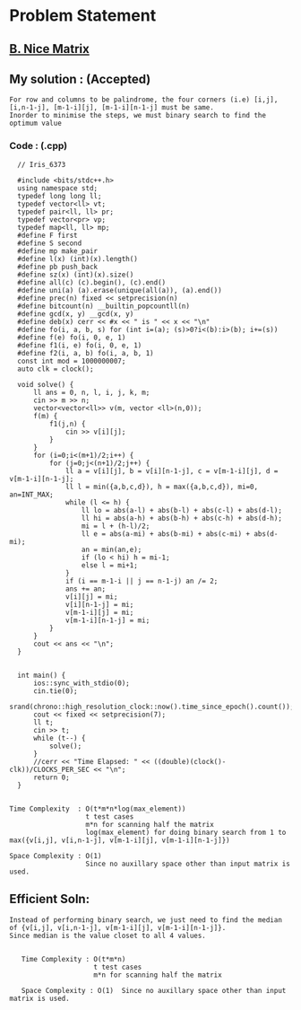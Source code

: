 # Problem Statement

## [B. Nice Matrix](https://codeforces.com/contest/1422/problem/B)


## My solution :  (Accepted)

    For row and columns to be palindrome, the four corners (i.e) [i,j], [i,n-1-j], [m-1-i][j], [m-1-i][n-1-j] must be same.
    Inorder to minimise the steps, we must binary search to find the optimum value 
  
        
   ### Code : (.cpp)  
      
      // Iris_6373

      #include <bits/stdc++.h>
      using namespace std;
      typedef long long ll;
      typedef vector<ll> vt;
      typedef pair<ll, ll> pr;
      typedef vector<pr> vp;
      typedef map<ll, ll> mp;
      #define F first
      #define S second
      #define mp make_pair
      #define l(x) (int)(x).length()
      #define pb push_back
      #define sz(x) (int)(x).size()
      #define all(c) (c).begin(), (c).end()
      #define uni(a) (a).erase(unique(all(a)), (a).end())
      #define prec(n) fixed << setprecision(n) 
      #define bitcount(n) __builtin_popcountll(n)
      #define gcd(x, y) __gcd(x, y)
      #define deb(x) cerr << #x << " is " << x << "\n"
      #define fo(i, a, b, s) for (int i=(a); (s)>0?i<(b):i>(b); i+=(s))
      #define f(e) fo(i, 0, e, 1)
      #define f1(i, e) fo(i, 0, e, 1)
      #define f2(i, a, b) fo(i, a, b, 1)
      const int mod = 1000000007;
      auto clk = clock();

      void solve() {  
          ll ans = 0, n, l, i, j, k, m;
          cin >> m >> n;
          vector<vector<ll>> v(m, vector <ll>(n,0));
          f(m) {
              f1(j,n) {
                  cin >> v[i][j];
              }
          }
          for (i=0;i<(m+1)/2;i++) {
              for (j=0;j<(n+1)/2;j++) {
                  ll a = v[i][j], b = v[i][n-1-j], c = v[m-1-i][j], d = v[m-1-i][n-1-j];
                  ll l = min({a,b,c,d}), h = max({a,b,c,d}), mi=0, an=INT_MAX;
                  while (l <= h) {
                      ll lo = abs(a-l) + abs(b-l) + abs(c-l) + abs(d-l);
                      ll hi = abs(a-h) + abs(b-h) + abs(c-h) + abs(d-h);
                      mi = l + (h-l)/2;
                      ll e = abs(a-mi) + abs(b-mi) + abs(c-mi) + abs(d-mi);
                      an = min(an,e);
                      if (lo < hi) h = mi-1;
                      else l = mi+1;
                  }
                  if (i == m-1-i || j == n-1-j) an /= 2; 
                  ans += an;
                  v[i][j] = mi;
                  v[i][n-1-j] = mi;
                  v[m-1-i][j] = mi;
                  v[m-1-i][n-1-j] = mi;
              }
          }
          cout << ans << "\n";
      }


      int main() {
          ios::sync_with_stdio(0);
          cin.tie(0);
          srand(chrono::high_resolution_clock::now().time_since_epoch().count());
          cout << fixed << setprecision(7);
          ll t;
          cin >> t;
          while (t--) {
              solve();
          }
          //cerr << "Time Elapsed: " << ((double)(clock()-clk))/CLOCKS_PER_SEC << "\n";
          return 0;
      }
  

    Time Complexity  : O(t*m*n*log(max_element))
                       t test cases
                       m*n for scanning half the matrix
                       log(max_element) for doing binary search from 1 to max({v[i,j], v[i,n-1-j], v[m-1-i][j], v[m-1-i][n-1-j]})

    Space Complexity : O(1)  
                       Since no auxillary space other than input matrix is used.
   
  
  
## Efficient Soln:

    Instead of performing binary search, we just need to find the median of {v[i,j], v[i,n-1-j], v[m-1-i][j], v[m-1-i][n-1-j]}.
    Since median is the value closet to all 4 values.
  
      
       Time Complexity : O(t*m*n)
                         t test cases
                         m*n for scanning half the matrix

       Space Complexity : O(1)  Since no auxillary space other than input matrix is used.
       
